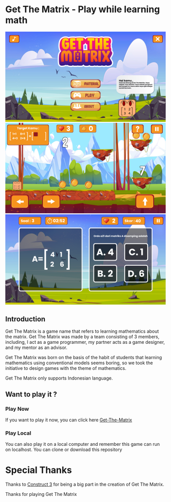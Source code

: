# Get The Matrix - Play while learning math

![UI](images/Gameplay-1.png)
![Level 1](images/Gameplay-2.png)
![Latihan Soal](images/Gameplay-3.png)

## Introduction
Get The Matrix is a game name that refers to learning mathematics about the matrix. Get The Matrix was made by a team consisting of 3 members, including, I act as a game programmer, my partner acts as a game designer, and my mentor as an advisor.

Get The Matrix was born on the basis of the habit of students that learning mathematics using conventional models seems boring, so we took the initiative to design games with the theme of mathematics.

Get The Matrix only supports Indonesian language.

## Want to play it ?

### Play Now
If you want to play it now, you can click here [Get-The-Matrix](https://dendik-creation.github.io/get-the-matrix/)

### Play Local
You can also play it on a local computer and remember this game can run on localhost. You can clone or download this repository


# Special Thanks
Thanks to [Construct 3](https://construct.net) for being a big part in the creation of Get The Matrix.

Thanks for playing Get The Matrix
